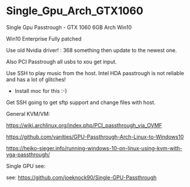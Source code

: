 # Single_Gpu_Arch_GTX1060
Single Gpu Passtrough - GTX 1060 6GB Arch Win10


Win10 Enterprise
Fully patched

Use old Nvidia driver! : 368 something then update to the newest one.

Also PCI Passtrough all usbs to xou get input.

Use SSH to play music from the host. Intel HDA passtrough is not reliable and has a lot of glitches!
- Install moc for this :-)

Get SSH going to get sftp support and change files with host.

General KVM/VM: 

https://wiki.archlinux.org/index.php/PCI_passthrough_via_OVMF

https://github.com/vanities/GPU-Passthrough-Arch-Linux-to-Windows10

https://heiko-sieger.info/running-windows-10-on-linux-using-kvm-with-vga-passthrough/

Single GPU see:

see: https://github.com/joeknock90/Single-GPU-Passthrough
